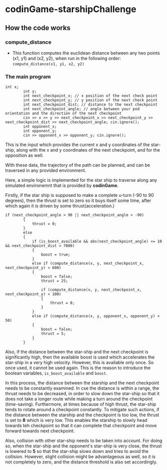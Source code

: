 # codinGame-starshipChallenge

## How the code works

### compute_distance
- This function computes the euclidean distance between any two points (x1, y1) and (x2, y2), when run in the following order:   
    `compute_distance(x1, y1, x2, y2)`

### The main program
```
int x;
        int y;
        int next_checkpoint_x; // x position of the next check point
        int next_checkpoint_y; // y position of the next check point
        int next_checkpoint_dist; // distance to the next checkpoint
        int next_checkpoint_angle; // angle between your pod orientation and the direction of the next checkpoint
        cin >> x >> y >> next_checkpoint_x >> next_checkpoint_y >> next_checkpoint_dist >> next_checkpoint_angle; cin.ignore();
        int opponent_x;
        int opponent_y;
        cin >> opponent_x >> opponent_y; cin.ignore();
```

This is the input which provides the current x and y coordinates of the star-ship, along with the x and y coordinates of the next checkpoint, and for the opposition as well.   

With these data, the trajectory of the path can be planned, and can be traversed in any provided environment.   

Here, a simple logic is implemented for the star ship to traverse along any simulated environemnt that is provided by **codinGame**.   

Firstly, if the star ship is supposed to make a complete u-turn (-90 to 90 degrees), then the thrust is set to zero so it buys itself some time, after which again it is driven by some thrust(acceleration.)   
```
if (next_checkpoint_angle > 90 || next_checkpoint_angle < -90) 
        {
            thrust = 0;
        }        
        else
        {
            if (is_boost_available && abs(next_checkpoint_angle) <= 10 && next_checkpoint_dist > 7000) 
            {
                boost = true; 
            }
            else if (compute_distance(x, y, next_checkpoint_x, next_checkpoint_y) < 600)
            {
                boost = false;
                thrust = 25;

                if (compute_distance(x, y, next_checkpoint_x, next_checkpoint_y) < 100)
                {
                    thrust = 8;
                }
            }
            else if (compute_distance(x, y, opponent_x, opponent_y) < 50)
            {
                boost = false;
                thrust = 5;
            }
        }
```
Also, if the distance between the star-ship and the next checkpoint is significantly high, then the available boost is used which accelerates the star-ship in a very high velocity. However, this is available only once. So once used, it cannot be used again. This is the reason to introduce the boolean variables, `is_boost_available` and `boost`.   

In this process, the distance between the starship and the next checkpoint needs to be constantly examined. In cse the distance is within a range, the thrust needs to be decreased, in order to slow down the star-ship so that it does not take a longer route while making a turn around the checkpoint (time-saving). Furthermore, at times because of high thrust, the star-ship tends to rotate around a checkpoint constantly. To mitigate such actions, if the distance between the starship and the checkpoint is too low, the thrust is set to **8** which is very low. This enables the starship to slowly head towards teh checkpoint so that it can complete that checkpoint and move forward towards next checkpoint.

Also, collision with other star-ship needs to be taken into account. For doing so, when the star-ship and the opponent's star-ship is very close, the thrust is lowered to **5** so that the star-ship slows down and tries to avoid the collision. However, slight collision might be advantageous as well, so it is not completely to zero, and the distance threshold is also set accordingly.

